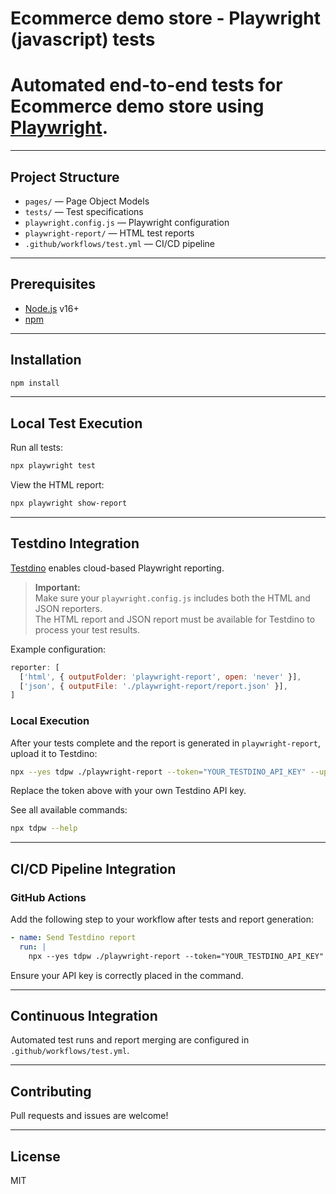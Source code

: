 # Ecommerce demo store - Playwright (javascript) tests

Automated end-to-end tests for Ecommerce demo store using [Playwright](https://playwright.dev/).
=======

---

## Project Structure

- `pages/` — Page Object Models
- `tests/` — Test specifications
- `playwright.config.js` — Playwright configuration
- `playwright-report/` — HTML test reports
- `.github/workflows/test.yml` — CI/CD pipeline

---

## Prerequisites

- [Node.js](https://nodejs.org/) v16+
- [npm](https://www.npmjs.com/)

---

## Installation

```sh
npm install
```

---

## Local Test Execution

Run all tests:
```sh
npx playwright test
```

View the HTML report:
```sh
npx playwright show-report
```

---

## Testdino Integration

[Testdino](https://testdino.com/) enables cloud-based Playwright reporting.

> **Important:**  
> Make sure your `playwright.config.js` includes both the HTML and JSON reporters.  
> The HTML report and JSON report must be available for Testdino to process your test results.

Example configuration:
```js
reporter: [
  ['html', { outputFolder: 'playwright-report', open: 'never' }],
  ['json', { outputFile: './playwright-report/report.json' }],
]
```

### Local Execution

After your tests complete and the report is generated in `playwright-report`, upload it to Testdino:

```sh
npx --yes tdpw ./playwright-report --token="YOUR_TESTDINO_API_KEY" --upload-html
```

Replace the token above with your own Testdino API key.

See all available commands:
```sh
npx tdpw --help
```

---

## CI/CD Pipeline Integration

### GitHub Actions

Add the following step to your workflow after tests and report generation:

```yaml
- name: Send Testdino report
  run: |
    npx --yes tdpw ./playwright-report --token="YOUR_TESTDINO_API_KEY" --upload-html
```

Ensure your API key is correctly placed in the command.

---

## Continuous Integration

Automated test runs and report merging are configured in `.github/workflows/test.yml`.

---

## Contributing

Pull requests and issues are welcome!

---

## License

MIT
